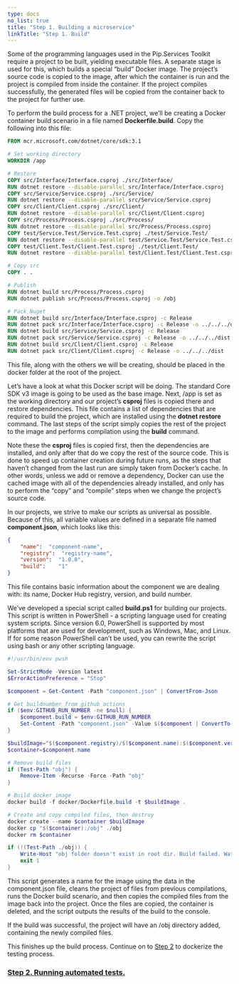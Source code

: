 ```yaml
---
type: docs
no_list: true
title: "Step 1. Building a microservice"
linkTitle: "Step 1. Build" 
---
```


Some of the programming languages used in the Pip.Services Toolkit require a project to be built, yielding executable files. A separate stage is used for this, which builds a special “build” Docker image. The project’s source code is copied to the image, after which the container is run and the project is compiled from inside the container. If the project compiles successfully, the generated files will be copied from the container back to the project for further use.

To perform the build process for a .NET project, we’ll be creating a Docker container build scenario in a file named **Dockerfile.build**. Copy the following into this file:

```dockerfile
FROM mcr.microsoft.com/dotnet/core/sdk:3.1

# Set working directory
WORKDIR /app

# Restore
COPY src/Interface/Interface.csproj ./src/Interface/
RUN dotnet restore --disable-parallel src/Interface/Interface.csproj
COPY src/Service/Service.csproj ./src/Service/
RUN dotnet restore --disable-parallel src/Service/Service.csproj
COPY src/Client/Client.csproj ./src/Client/
RUN dotnet restore --disable-parallel src/Client/Client.csproj
COPY src/Process/Process.csproj ./src/Process/
RUN dotnet restore --disable-parallel src/Process/Process.csproj
COPY test/Service.Test/Service.Test.csproj ./test/Service.Test/
RUN dotnet restore --disable-parallel test/Service.Test/Service.Test.csproj
COPY test/Client.Test/Client.Test.csproj ./test/Client.Test/
RUN dotnet restore --disable-parallel test/Client.Test/Client.Test.csproj

# Copy src
COPY . .

# Publish
RUN dotnet build src/Process/Process.csproj
RUN dotnet publish src/Process/Process.csproj -o /obj

# Pack Nuget
RUN dotnet build src/Interface/Interface.csproj -c Release
RUN dotnet pack src/Interface/Interface.csproj -c Release -o ../../../dist
RUN dotnet build src/Service/Service.csproj -c Release
RUN dotnet pack src/Service/Service.csproj -c Release -o ../../../dist
RUN dotnet build src/Client/Client.csproj -c Release
RUN dotnet pack src/Client/Client.csproj -c Release -o ../../../dist

```

This file, along with the others we will be creating, should be placed in the docker folder at the root of the project.

Let’s have a look at what this Docker script will be doing. The standard Core SDK v3 image is going to be used as the base image. Next, /app is set as the working directory and our project’s **csproj** files is copied there and restore dependencies. This file contains a list of dependencies that are required to build the project, which are installed using the **dotnet restore** command. The last steps of the script simply copies the rest of the project to the image and performs compilation using the **build** command.

Note these the **csproj** files is copied first, then the dependencies are installed, and only after that do we copy the rest of the source code. This is done to speed up container creation during future runs, as the steps that haven’t changed from the last run are simply taken from Docker’s cache. In other words, unless we add or remove a dependency, Docker can use the cached image with all of the dependencies already installed, and only has to perform the “copy” and “compile” steps when we change the project’s source code.

In our projects, we strive to make our scripts as universal as possible. Because of this, all variable values are defined in a separate file named **component.json**, which looks like this:

```json
{
    "name":  "component-name",
    "registry":  "registry-name",
    "version":  "1.0.0",
    "build":    "1"
}

```

This file contains basic information about the component we are dealing with: its name, Docker Hub registry, version, and build number.

We’ve developed a special script called **build.ps1** for building our projects. This script is written in PowerShell - a scripting language used for creating system scripts. Since version 6.0, PowerShell is supported by most platforms that are used for development, such as Windows, Mac, and Linux. If for some reason PowerShell can’t be used, you can rewrite the script using bash or any other scripting language.

```ps1
#!/usr/bin/env pwsh

Set-StrictMode -Version latest
$ErrorActionPreference = "Stop"

$component = Get-Content -Path "component.json" | ConvertFrom-Json

# Get buildnumber from github actions
if ($env:GITHUB_RUN_NUMBER -ne $null) {
    $component.build = $env:GITHUB_RUN_NUMBER
    Set-Content -Path "component.json" -Value $($component | ConvertTo-Json)
}

$buildImage="$($component.registry)/$($component.name):$($component.version)-$($component.build)-build"
$container=$component.name

# Remove build files
if (Test-Path "obj") {
    Remove-Item -Recurse -Force -Path "obj"
}

# Build docker image
docker build -f docker/Dockerfile.build -t $buildImage .

# Create and copy compiled files, then destroy
docker create --name $container $buildImage
docker cp "$($container):/obj" ./obj
docker rm $container

if (!(Test-Path ./obj)) {
    Write-Host "obj folder doesn't exist in root dir. Build failed. Watch logs above."
    exit 1
}
```


This script generates a name for the image using the data in the component.json file, cleans the project of files from previous compilations, runs the Docker build scenario, and then copies the compiled files from the image back into the project. Once the files are copied, the container is deleted, and the script outputs the results of the build to the console.

If the build was successful, the project will have an /obj directory added, containing the newly compiled files.

This finishes up the build process. Continue on to [Step 2](../step2) to dockerize the testing process.

<span class="hide-title-link">

### [Step 2. Running automated tests.](../step2)

</span>
